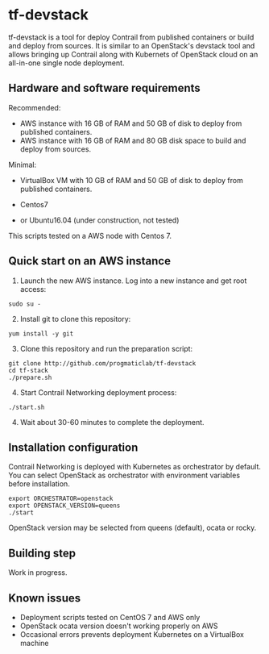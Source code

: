 # tf-devstack

tf-devstack is a tool for deploy Contrail from published containers or build and deploy from sources.
It is similar to an OpenStack's devstack tool and
allows bringing up Contrail along with Kubernets of OpenStack cloud on an all-in-one single node deployment.

## Hardware and software requirements

Recommended:
- AWS instance with 16 GB of RAM and 50 GB of disk to deploy from published containers.
- AWS instance with 16 GB of RAM and 80 GB disk space to build and deploy from sources.

Minimal:
- VirtualBox VM with 10 GB of RAM and 50 GB of disk to deploy from published containers.

- Centos7
- or Ubuntu16.04 (under construction, not tested)

This scripts tested on a AWS node with Centos 7.

## Quick start on an AWS instance

1. Launch the new AWS instance. Log into a new instance and get root access:

```
sudo su -
```

2. Install git to clone this repository:

```
yum install -y git
```

3. Clone this repository and run the preparation script:

```
git clone http://github.com/progmaticlab/tf-devstack
cd tf-stack
./prepare.sh
```

4. Start Contrail Networking deployment process:

```
./start.sh
```

4. Wait about 30-60 minutes to complete the deployment.

## Installation configuration

Contrail Networking is deployed with Kubernetes as orchestrator by default.
You can select OpenStack as orchestrator with environment variables before installation.

```
export ORCHESTRATOR=openstack
export OPENSTACK_VERSION=queens
./start
```

OpenStack version may be selected from queens (default), ocata or rocky.

## Building step

Work in progress.

## Known issues

- Deployment scripts tested on CentOS 7 and AWS only
- OpenStack ocata version doesn't working properly on AWS
- Occasional errors prevents deployment Kubernetes on a VirtualBox machine
